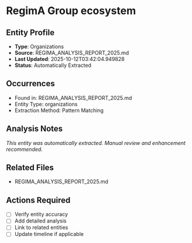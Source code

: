 # RegimA Group ecosystem


## Entity Profile
- **Type**: Organizations
- **Source**: REGIMA_ANALYSIS_REPORT_2025.md
- **Last Updated**: 2025-10-12T03:42:04.949828
- **Status**: Automatically Extracted

## Occurrences
- Found in: REGIMA_ANALYSIS_REPORT_2025.md
- Entity Type: organizations
- Extraction Method: Pattern Matching

## Analysis Notes
*This entity was automatically extracted. Manual review and enhancement recommended.*

## Related Files
- REGIMA_ANALYSIS_REPORT_2025.md

## Actions Required
- [ ] Verify entity accuracy
- [ ] Add detailed analysis
- [ ] Link to related entities
- [ ] Update timeline if applicable
